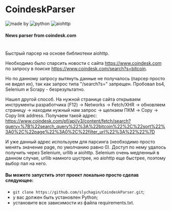 # CoindeskParser
![made by](https://img.shields.io/badge/made_by-slychagin-green)
![python](https://img.shields.io/badge/python-v3.10.5-blue)
![aiohttp](https://img.shields.io/badge/aiohttp-v3.8.4-red)

#### News parser from coindesk.com
#
Быстрый парсер на основе библиотеки aiohttp.

Необходимо было спарсить новости с сайта https://www.coindesk.com
по запросу в поиске https://www.coindesk.com/search?s=bitcoin.

Но по данному запросу вытянуть данные не получалось (парсер просто не видел их), так как запрос типа "/search?s=" запрещен.
Пробовал bs4, Selenium и Scrapy - безрезультатно.

Нашел другой способ.
На нужной странице сайта открываем инструменты разработчика (F12) -> Networks -> Fetch/XHR -> обновляем страницу ->
находим нужный нам запрос -> щелкаем ПКМ -> Copy -> Copy link address.
Получаем такой адрес:
https://www.coindesk.com/pf/api/v3/content/fetch/search?query=%7B%22search_query%22%3A%22bitcoin%22%2C%22sort%22%3A0%2C%22page%22%3A0%2C%22filter_url%22%3A%22%22%7D

И уже данный адрес используем для парсинга (необходимо просто менять значение page, по умолчанию равно 0).
Доступ по нему удалось получить через Selenium, urllib и aiohttp.
Selenium очень медленный в данном случае, urllib намного шустрее, но aiohttp еще быстрее, поэтому выбор пал на него.

#### Вы можете запустить этот проект локально просто сделав следующее:
- `git clone https://github.com/slychagin/CoindeskParser.git`;
- у вас должен быть установлен Python;
- установите все зависимости из файла requirements.txt.
